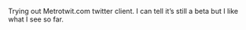 <!--
id: 652887327
link: http://kevinisom.info/post/652887327/trying-out-metrotwit-com-twitter-client-i-can
slug: trying-out-metrotwit-com-twitter-client-i-can
date: Tue Jun 01 2010 22:08:34 GMT+1200 (NZST)
raw: {"blog_name":"kevinisom","id":652887327,"post_url":"http://kevinisom.info/post/652887327/trying-out-metrotwit-com-twitter-client-i-can","slug":"trying-out-metrotwit-com-twitter-client-i-can","type":"text","date":"2010-06-01 10:08:34 GMT","timestamp":1275386914,"state":"published","format":"html","reblog_key":"VFXXt2Is","tags":[],"short_url":"http://tmblr.co/Zw68YycwaKV","highlighted":[],"feed_item":"http://twitter.com/kev_nz/statuses/15161206263","from_feed_id":"650289","note_count":0,"title":null,"body":"<p>Trying out Metrotwit.com twitter client. I can tell it&#8217;s still a beta but I like what I see so far.</p>"}
publish: 2010-06-01
tags: 
title: null
-->


Trying out Metrotwit.com twitter client. I can tell it’s still a beta
but I like what I see so far.


